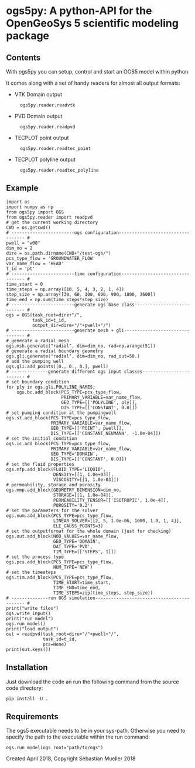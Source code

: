 
ogs5py: A python-API for the OpenGeoSys 5 scientific modeling package
=====================================================================

Contents
--------
With ogs5py you can setup, control and start an OGS5 model within python.

It comes along with a set of handy readers for almost all output formats:

* VTK Domain output

        ogs5py.reader.readvtk

* PVD Domain output

        ogs5py.reader.readpvd

* TECPLOT point output

        ogs5py.reader.readtec_point

* TECPLOT polyline output

        ogs5py.reader.readtec_polyline


Example
-------
    import os
    import numpy as np
    from ogs5py import OGS
    from ogs5py.reader import readpvd
    # get the current working directory
    CWD = os.getcwd()
    # ------------------------ogs configuration---------------------------------- #
    pwell = "w00"
    dim_no = 2
    dire = os.path.dirname(CWD+"/test-ogs/")
    pcs_type_flow = 'GROUNDWATER_FLOW'
    var_name_flow = 'HEAD'
    t_id = 'pt'
    # ------------------------time configuration--------------------------------- #
    time_start = 0
    time_steps = np.array([10, 5, 4, 3, 2, 1, 4])
    step_size = np.array([30, 60, 300, 600, 900, 1800, 3600])
    time_end = np.sum(time_steps*step_size)
    # ------------------------generate ogs base class---------------------------- #
    ogs = OGS(task_root=dire+"/",
              task_id=t_id,
              output_dir=dire+"/"+pwell+"/")
    # ------------------------generate mesh + gli-------------------------------- #
    # generate a radial mesh
    ogs.msh.generate("radial", dim=dim_no, rad=np.arange(51))
    # generate a radial boundary geometry
    ogs.gli.generate("radial", dim=dim_no, rad_out=50.)
    # add the pumping well
    ogs.gli.add_points([0., 0., 0.], pwell)
    # --------------generate different ogs input classes------------------------- #
    # set boundary condition
    for ply in ogs.gli.POLYLINE_NAMES:
        ogs.bc.add_block(PCS_TYPE=pcs_type_flow,
                         PRIMARY_VARIABLE=var_name_flow,
                         GEO_TYPE=[['POLYLINE', ply]],
                         DIS_TYPE=[['CONSTANT', 0.0]])
    # set pumping condition at the pumpingwell
    ogs.st.add_block(PCS_TYPE=pcs_type_flow,
                     PRIMARY_VARIABLE=var_name_flow,
                     GEO_TYPE=[['POINT', pwell]],
                     DIS_TYPE=[['CONSTANT_NEUMANN', -1.0e-04]])
    # set the initial condition
    ogs.ic.add_block(PCS_TYPE=pcs_type_flow,
                     PRIMARY_VARIABLE=var_name_flow,
                     GEO_TYPE='DOMAIN',
                     DIS_TYPE=[['CONSTANT', 0.0]])
    # set the fluid properties
    ogs.mfp.add_block(FLUID_TYPE='LIQUID',
                      DENSITY=[[1, 1.0e+03]],
                      VISCOSITY=[[1, 1.0e-03]])
    # permeability, storage and porosity
    ogs.mmp.add_block(GEOMETRY_DIMENSION=dim_no,
                      STORAGE=[[1, 1.0e-04]],
                      PERMEABILITY_TENSOR=[['ISOTROPIC', 1.0e-4]],
                      POROSITY='0.2')
    # set the parameters for the solver
    ogs.num.add_block(PCS_TYPE=pcs_type_flow,
                      LINEAR_SOLVER=[[2, 5, 1.0e-06, 1000, 1.0, 1, 4]],
                      ELE_GAUSS_POINTS=3)
    # set the outputformat for the whole domain (just for checking)
    ogs.out.add_block(NOD_VALUES=var_name_flow,
                      GEO_TYPE='DOMAIN',
                      DAT_TYPE='PVD',
                      TIM_TYPE=[['STEPS', 1]])
    # set the process type
    ogs.pcs.add_block(PCS_TYPE=pcs_type_flow,
                      NUM_TYPE='NEW')
    # set the timesteps
    ogs.tim.add_block(PCS_TYPE=pcs_type_flow,
                      TIME_START=time_start,
                      TIME_END=time_end,
                      TIME_STEPS=zip(time_steps, step_size))
    # --------------run OGS simulation------------------------------------------- #
    print("write files")
    ogs.write_input()
    print("run model")
    ogs.run_model()
    print("load output")
    out = readpvd(task_root=dire+"/"+pwell+"/",
                  task_id=t_id,
                  pcs=None)
    print(out.keys())

Installation
------------
Just download the code an run the following command from the
source code directory:

    pip install -U .
    
Requirements
------------
The ogs5 executable needs to be in your sys-path. Otherwise you need to specify the path to the executable within the run command:

    ogs.run_model(ogs_root="path/to/ogs")

Created April 2018, Copyright Sebastian Mueller 2018
